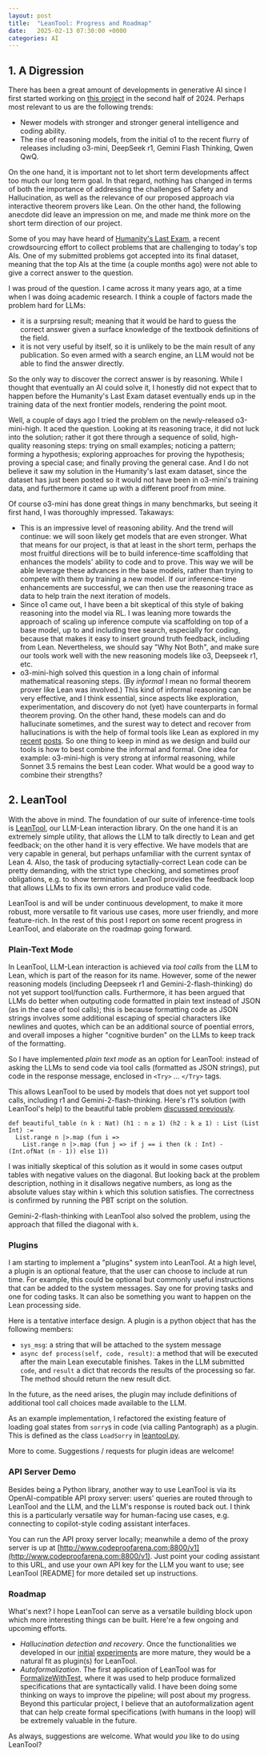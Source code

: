 ```yaml
---
layout: post
title:  "LeanTool: Progress and Roadmap"
date:   2025-02-13 07:30:00 +0000
categories: AI
---
```


## 1. A Digression

There has been a great amount of developments in generative AI since I first started working on [this project](https://gasstationmanager.github.io/ai/2024/11/04/a-proposal.html) 
in the second half of 2024. Perhaps most relevant to us are the following trends:
- Newer models  with  stronger and stronger general intelligence and coding ability.
- The rise of reasoning models, from the initial o1 to the recent flurry of releases 
including o3-mini, DeepSeek r1, Gemini Flash Thinking, Qwen QwQ.

On the one hand, it is important not to let short term developments affect too much our long term goal.
In that regard, nothing has  changed in terms of both the importance of addressing the challenges of 
Safety and Hallucination, 
as well as the relevance of our proposed approach via interactive theorem provers like Lean.
On the other hand, the following anecdote did leave an impression on me, and made me think more
on the short term direction of our project.

Some of you may have heard of [Humanity's Last Exam](https://lastexam.ai/),
a recent crowdsourcing effort to collect problems that are challenging to today's top AIs.
One of my submitted problems got accepted into its final dataset, 
meaning that the top AIs at the time (a couple months ago) were not able to give a correct answer to the question.

I was proud of the question. I came across it many years ago, at a time  when I was 
doing academic research. I think a couple of factors made the problem hard for LLMs:
- it is a surprsing result; meaning that it would be hard to guess the correct answer given a surface knowledge of the textbook definitions of the  field.
- it is not very useful by itself, so it is unlikely to be the main result of any publication. So even armed with a search engine, an LLM would not be able to find the answer directly.

So the only way to discover the correct answer is by reasoning. While I thought that eventually
an AI could solve it, I honestly did not expect that to happen before the Humanity's Last Exam dataset eventually ends up in the training data of the next frontier models, rendering the point moot.

Well, a couple of days ago I tried the problem on the newly-released o3-mini-high.
It aced the question.
Looking at its reasoning trace, it did not luck into the solution; rather it got there
through a sequence of solid, high-quality reasoning steps:
trying on small examples; noticing a pattern; forming a hypothesis; 
exploring approaches for proving the hypothesis; proving a special case; and finally proving the general case.
And I do not believe it saw my solution in the Humanity's last exam dataset, since the dataset has just been posted so it would not have been in o3-mini's training data, and furthermore it came up with a different proof from mine.

Of course o3-mini has done great things in many benchmarks, but seeing it first  hand, I was thoroughly impressed. Takaways:
- This is an impressive level of reasoning ability. And the trend will continue:
we will soon likely get models that are even stronger.
What that means for our project, is that at least in the short term, perhaps the most fruitful directions will be to build inference-time 
scaffolding that enhances the models' ability to code and to prove. 
This way we will be able leverage these advances in the base models, rather than trying to 
compete with them by training a new model.
If our inference-time enhancements are successful, we can then
use the reasoning trace as data to help train the next iteration of models.
- Since o1 came out, I have been a bit skeptical of this style of baking reasoning into the model via RL. I was leaning more towards the approach of scaling up inference compute via scaffolding on top of a base model, up to and including tree search, especially for coding, because that makes it easy 
to insert ground truth feedback, including from Lean. 
Nevertheless, we should say "Why Not Both", and make sure our tools work well with the new reasoning models like o3, Deepseek r1, etc.
- o3-mini-high solved this question in a long chain of informal mathematical reasoning steps. (By *informal* I mean no formal theorem prover like Lean was involved.)
This kind of informal reasoning can be very effective,
and I think essential, since aspects like exploration, experimentation, and discovery
do not (yet) have counterparts in formal theorem proving.
On the other hand, these models can and do hallucinate sometimes, and the surest way
to detect and recover from hallucinations is with the help of formal tools like Lean
as explored in my [recent](https://gasstationmanager.github.io/ai/2025/01/22/hallucination.html)  [posts](https://gasstationmanager.github.io/ai/2025/02/05/hallucination-followup.html).
So one thing to keep in mind as we design and  build our tools is how to best combine the informal and formal.  One idea for example: o3-mini-high is very strong at informal reasoning, while Sonnet 3.5 remains the best Lean coder. What would be a good way to combine their strengths?


## 2. LeanTool

With the above in mind. The foundation of our suite of inference-time tools
is [LeanTool](https://github.com/GasStationManager/LeanTool), our LLM-Lean interaction library.
On the one hand it is an extremely simple utility, that allows the LLM to talk directly to Lean and get feedback; 
on the other hand it is very effective. We have models that are very capable in general, but perhaps unfamiliar with the current syntax of Lean 4. 
Also, the task of producing sytactially-correct Lean code can be pretty demanding, 
with the strict type checking, and sometimes proof obligations, e.g. to show termination.
LeanTool provides the feedback loop that allows LLMs to fix its own errors and produce valid code.

LeanTool is and will be under continuous development, to make it more robust, more versatile to fit various use cases, more user friendly, and more feature-rich. In the rest of this post I report on some recent progress in LeanTool, and elaborate on the roadmap going forward. 

### Plain-Text Mode

In LeanTool, LLM-Lean interaction is achieved via *tool calls* from the LLM to Lean, which is part of the reason for its name.
However,
some of the newer reasoning models (including Deepseek r1 and Gemini-2-flash-thinking)
do not yet support tool/function calls.
Furthermore, it has been argued that LLMs do better when outputing code formatted in plain text instead of JSON (as in the case of tool calls); 
this  is because formatting code as JSON  strings involves some additional escaping of special
characters like newlines and  quotes, which can be an additional source of poential errors, and overall imposes a higher "cognitive burden" on the LLMs to keep track of the formatting.

So I have implemented *plain text mode* as an option for LeanTool: 
instead of asking the LLMs to send code via tool calls (formatted as JSON strings), put code in the response message, enclosed in `<Try>` ... `</Try>` tags.

This allows LeanTool to be used by models that does not yet support tool calls,
including r1 and Gemini-2-flash-thinking.
Here's r1's solution (with LeanTool's help) to the beautiful table problem [discussed previously](https://gasstationmanager.github.io/ai/2025/02/05/hallucination-followup.html).

```
def beautiful_table (n k : Nat) (h1 : n ≥ 1) (h2 : k ≥ 1) : List (List Int) :=
  List.range n |>.map (fun i =>
    List.range n |>.map (fun j => if j == i then (k : Int) - (Int.ofNat (n - 1)) else 1))
```
I was initially skeptical of this solution as it would in some cases output tables with negative values on the diagonal. But looking back at the problem description,
nothing in it disallows negative numbers, as long as the absolute values stay within `k`
which this solution satisfies. The correctness is confirmed by running the PBT script on the solution.

Gemini-2-flash-thinking with LeanTool also solved the problem, using the approach that filled the diagonal with `k`.

### Plugins

I am starting to implement a "plugins" system into LeanTool.
At a high level, a plugin is an optional feature, that the user can choose to include
at run time.
For example, this could be optional but commonly useful instructions that 
can  be added to the system messages. Say one for proving tasks and one for coding tasks.
It can also be something you want to happen on the Lean  processing side.

Here is a  tentative interface design. A plugin is a python object that has the following members:
- `sys_msg`: a string that will be attached to the system message
- `async def process(self, code, result)`: a method that will be executed after the main Lean executable finishes. Takes in the LLM submitted `code`, and `result` a dict that records the results of the processing so far. The method should return the new result dict.

In the future, as the need arises, the plugin may include definitions of additional tool call choices made available to the LLM.

As an example implementation, I refactored the existing feature of  
loading goal states from `sorry`s in code (via calling Pantograph)
as a plugin.
This is defined as the class `LoadSorry` in
[leantool.py](https://github.com/GasStationManager/LeanTool/blob/main/leantool.py).

More to come. Suggestions / requests for plugin ideas are welcome!


### API Server Demo

Besides being a Python library, another way to use LeanTool is via its OpenAI-compatible
API proxy server: users' queries are routed through to LeanTool and the LLM, and the LLM's response is routed back out. I think this is a particularly versatile way for human-facing use cases, e.g. connecting to copilot-style coding assistant interfaces.

You can run the API proxy server locally; meanwhile a demo of the proxy server is up 
at [http://www.codeproofarena.com:8800/v1](http://www.codeproofarena.com:8800/v1). 
Just point your coding assistant to this URL, and use your own API key for the LLM you want to use; 
see LeanTool [README] for more detailed set up instructions.

### Roadmap

What's next?
I hope LeanTool can serve as a versatile building block
upon which more interesting things can be built. Here're a few ongoing and upcoming efforts.

- *Hallucination detection and recovery*. Once the functionalities we developed in our [initial](https://gasstationmanager.github.io/ai/2025/01/22/hallucination.html)
[experiments](https://gasstationmanager.github.io/ai/2025/02/05/hallucination-followup.html) are more mature, they would be a natural fit as plugin(s) for LeanTool.
- *Autoformalization*. The first application of LeanTool was for [FormalizeWithTest](https://github.com/GasStationManager/FormalizeWithTest), where it was used to help produce formalized specifications that are syntactically valid. 
I have been doing some thinking on ways to improve the pipeline; will post about my progress.
Beyond this particular project, I believe that an autoformalization  agent that can  help create formal specifications (with humans in the loop) will be extremely valuable in the future.

As always, suggestions are welcome. What would *you* like to do using LeanTool?
